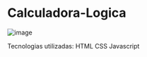 ﻿# Calculadora-Logica
 
![image](https://github.com/phcarneirobc/Calculadora-Logica/assets/125515049/9d93b637-6f20-4325-a226-49556532f6fa)


Tecnologias utilizadas:
HTML
CSS
Javascript
